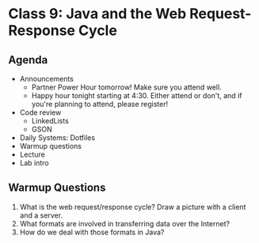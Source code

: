 # Class 9: Java and the Web Request-Response Cycle

## Agenda

- Announcements
    - Partner Power Hour tomorrow! Make sure you attend well.
    - Happy hour tonight starting at 4:30. Either attend or don't, and if you're planning to attend, please register!
- Code review
    - LinkedLists
    - GSON
- Daily Systems: Dotfiles
- Warmup questions
- Lecture
- Lab intro

## Warmup Questions

1. What is the web request/response cycle? Draw a picture with a client and a server.
2. What formats are involved in transferring data over the Internet?
3. How do we deal with those formats in Java?
